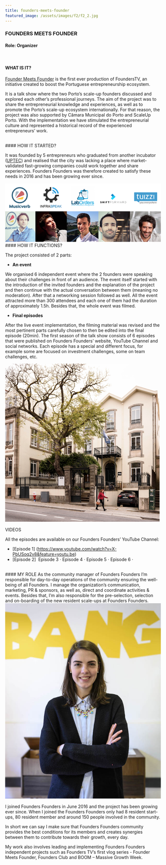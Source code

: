 ```yaml
---
title: founders-meets-founder
featured_image: /assets/images/f2/f2_2.jpg
---
```

### FOUNDERS MEETS FOUNDER
#### Role: Organizer

 <br />

#### WHAT IS IT?
[Founder Meets Founder](http://founders-founders.com/founderstv) is the first ever production of FoundersTV, an initiative created to boost the Portuguese entrepreneurship ecosystem.

It is a talk show where the two Porto’s scale-up founders discussed and explored each other’s professional journeys. The aim of the project was to share the entrepreneurial knowledge and experiences, as well as to promote the Porto’s scale-up ecosystem internationally. For that reason, the project was also supported by Câmara Municipal do Porto and ScaleUp Porto. With the implementation we have stimulated the entrepreneurial culture and represented a historical record of the experienced entrepreneurs’ work.


 <br />
#### HOW IT STARTED?

It was founded by 5 entrepreneurs who graduated from another incubator ([UPTEC](https://uptec.up.pt/)) and realised that the city was lacking a place where market-validated fast-growing companies could work together and share experiences. Founders Founders was therefore created to satisfy these needs in 2016 and has been growing ever since. 

 <img src="/assets/images/f2/f2_6.png" class="img-responsive" alt="">

 <br />
#### HOW IT FUNCTIONS?

The project consisted of 2 parts: 
-	**An event**

We organised 6 independent event where the 2 founders were speaking about their challenges in front of an audience. The event itself started with the introduction of the invited founders and the explanation of the project and then continue with the actual conversation between them (meaning no moderation). After that a networking session followed as well. All the event attracted more than 300 attendees and each one of them had the duration of approximately 1.5h. Besides that, the whole event was filmed. 
 

-	**Final episodes**

After the live event implementation, the filming material was revised and the most pertinent parts carefully chosen to then be edited into the final episode (20min). The first season of the talk show consists of 6 episodes that were published on Founders Founders’ website, YouTube Channel and social networks. Each episode has a special and different focus, for example some are focused on investment challenges, some on team challenges, etc. 

<img src="/assets/images/f2/f2_5.png" class="img-responsive" alt="">

VIDEOS

All the episodes are available on our Founders Founders’ YouTube Channel:

- [Episode 1] (https://www.youtube.com/watch?v=X-PbUSoq2v8&feature=youtu.be) 
- [Episode 2] 
Episode 3 ⋅ Episode 4 ⋅ Episode 5 ⋅ Episode 6 ⋅

 <img src="/assets/images/f2/f2_4.jpg" class="img-responsive" alt="">

 <br />
#### MY ROLE 
As the community manager of Founders Founders I’m responsible for day-to-day operations of the community ensuring the well-being of all Founders. I manage the organization’s communication, marketing, PR & sponsors, as well as, direct and coordinate activities & events. Besides that, I’m also responsible for the pre-selection, selection and on-boarding of the new resident scale-ups at Founders Founders. 

 <img src="/assets/images/f2/f2_7.jpg" class="width:300px, height: 600px" alt="">

I joined Founders Founders in June 2016 and the project has been growing ever since. When I joined the Founders Founders only had 8 resident start-ups, 80 resident member and around 150 people involved in the community.   

In short we can say I make sure that Founders Founders community provides the best conditions for its members and creates synergies between them to contribute towards their growth, every day.

My work also involves leading and implementing Founders Founders independent projects such as Founders TV’s first vlog series  - Founder Meets Founder, Founders Club and BOOM – Massive Growth Week.




